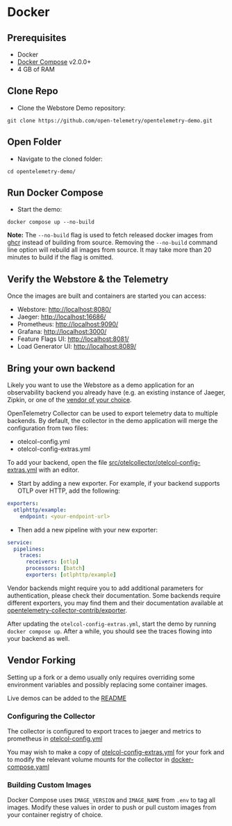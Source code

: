 # Docker

## Prerequisites

- Docker
- [Docker Compose](https://docs.docker.com/compose/install/#install-compose) v2.0.0+
- 4 GB of RAM

## Clone Repo

- Clone the Webstore Demo repository:

```shell
git clone https://github.com/open-telemetry/opentelemetry-demo.git
```

## Open Folder

- Navigate to the cloned folder:

```shell
cd opentelemetry-demo/
```

## Run Docker Compose

- Start the demo:

```shell
docker compose up --no-build
```

**Note:** The `--no-build` flag is used to fetch released docker images from
[ghcr](http://ghcr.io/open-telemetry/demo) instead of building from source.
Removing the `--no-build` command line option will rebuild all images from
source. It may take more than 20 minutes to build if the flag is omitted.

## Verify the Webstore & the Telemetry

Once the images are built and containers are started you can access:

- Webstore: <http://localhost:8080/>
- Jaeger: <http://localhost:16686/>
- Prometheus: <http://localhost:9090/>
- Grafana: <http://localhost:3000/>
- Feature Flags UI: <http://localhost:8081/>
- Load Generator UI: <http://localhost:8089/>

## Bring your own backend

Likely you want to use the Webstore as a demo application for an observability
backend you already have (e.g. an existing instance of Jaeger, Zipkin, or one
of the [vendor of your choice](https://opentelemetry.io/vendors/).

OpenTelemetry Collector can be used to export telemetry data to multiple
backends. By default, the collector in the demo application will merge the
configuration from two files:

- otelcol-config.yml
- otelcol-config-extras.yml

To add your backend, open the file
[src/otelcollector/otelcol-config-extras.yml](../src/otelcollector/otelcol-config-extras.yml)
with an editor.

- Start by adding a new exporter. For example, if your backend supports
  OTLP over HTTP, add the following:

```yaml
exporters:
  otlphttp/example:
    endpoint: <your-endpoint-url>
```

- Then add a new pipeline with your new exporter:

```yaml
service:
  pipelines:
    traces:
      receivers: [otlp]
      processors: [batch]
      exporters: [otlphttp/example]
```

Vendor backends might require you to add additional parameters for
authentication, please check their documentation. Some backends require
different exporters, you may find them and their documentation available at
[opentelemetry-collector-contrib/exporter](https://github.com/open-telemetry/opentelemetry-collector-contrib/tree/main/exporter).

After updating the `otelcol-config-extras.yml`, start the demo by running
`docker compose up`. After a while, you should see the traces flowing into
your backend as well.

## Vendor Forking

Setting up a fork or a demo usually only requires overriding some environment
variables and possibly replacing some container images.

Live demos can be added to the [README](https://github.com/open-telemetry/opentelemetry-demo/blob/main/README.md?plain=1#L186)

### Configuring the Collector

The collector is configured to export traces to jaeger and metrics to prometheus
in
[otelcol-config.yml](https://github.com/open-telemetry/opentelemetry-demo/blob/main/src/otelcollector/otelcol-config.yml)

You may wish to make a copy of
[otelcol-config-extras.yml](https://github.com/open-telemetry/opentelemetry-demo/blob/main/src/otelcollector/otelcol-config-extras.yml)
for your fork and to modify the relevant volume mounts for the collector in
[docker-compose.yaml](https://github.com/open-telemetry/opentelemetry-demo/blob/main/docker-compose.yml)

### Building Custom Images

Docker Compose uses  `IMAGE_VERSION`  and `IMAGE_NAME` from `.env`  to tag all
images. Modify these values in order to push or pull custom images from your
container registry of choice.
